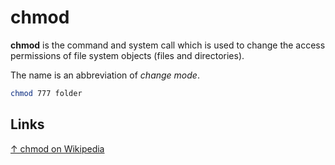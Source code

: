 # chmod

**chmod** is the command and system call which is used to change the access permissions of file system objects (files and directories).

The name is an abbreviation of _change mode_.

```bash
chmod 777 folder
```

## Links

[↑ chmod on Wikipedia](https://en.wikipedia.org/wiki/Chmod)
